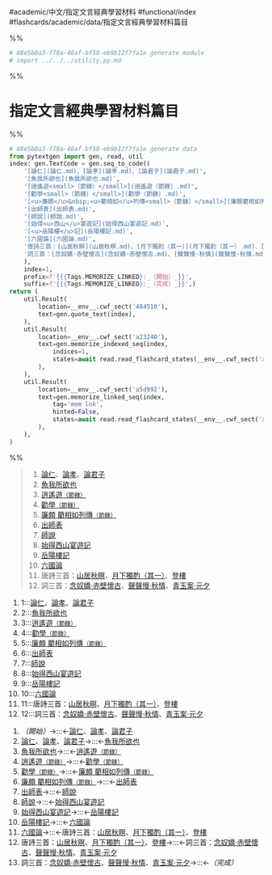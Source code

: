 #academic/中文/指定文言經典學習材料 #functional/index #flashcards/academic/data/指定文言經典學習材料篇目

%%
```Python
# 08e5b0a3-f78a-46af-bf50-eb9b12f7fa1e generate module
# import ../../../utility.py.md
```
%%

# 指定文言經典學習材料篇目

%%
```Python
# 08e5b0a3-f78a-46af-bf50-eb9b12f7fa1e generate data
from pytextgen import gen, read, util
index: gen.TextCode = gen.seq_to_code((
	'[論仁](論仁.md)、[論孝](論孝.md)、[論君子](論君子.md)',
	'[魚我所欲也](魚我所欲也.md)',
	'[逍遙遊<small>（節錄）</small>](逍遙遊（節錄）.md)',
	'[勸學<small>（節錄）</small>](勸學（節錄）.md)',
	'[<u>廉頗</u>&nbsp;<u>藺相如</u>列傳<small>（節錄）</small>](廉頗藺相如列傳（節錄）.md)',
	'[出師表](出師表.md)',
	'[師說](師說.md)',
	'[始得<u>西山</u>宴遊記](始得西山宴遊記.md)',
	'[<u>岳陽樓</u>記](岳陽樓記.md)',
	'[六國論](六國論.md)',
	'唐詩三首：[山居秋暝](山居秋暝.md)、[月下獨酌（其一）](月下獨酌（其一）.md)、[登樓](登樓.md)',
	'詞三首：[念奴嬌·赤壁懷古](念奴嬌·赤壁懷古.md)、[聲聲慢·秋情](聲聲慢·秋情.md)、[青玉案·元夕](青玉案·元夕.md)',
	),
	index=1,
	prefix=f'{{{Tags.MEMORIZE_LINKED}:_（開始）_}}',
	suffix=f'{{{Tags.MEMORIZE_LINKED}:_（完成）_}}',)
return (
	util.Result(
		location=__env__.cwf_sect('484510'),
		text=gen.quote_text(index),
	),
	util.Result(
		location=__env__.cwf_sect('a23240'),
		text=gen.memorize_indexed_seq(index,
			indices=1,
			states=await read.read_flashcard_states(__env__.cwf_sect('a23240')),
		),
	),
	util.Result(
		location=__env__.cwf_sect('a5d992'),
		text=gen.memorize_linked_seq(index,
			tag='mem lnk',
			hinted=False,
			states=await read.read_flashcard_states(__env__.cwf_sect('a5d992')),
		),
	),
)
```
%%

<!--<!--08e5b0a3-f78a-46af-bf50-eb9b12f7fa1e generate section="484510"--><!-- The following content is generated at 2022-11-05T00:24:58.829870+08:00. Any edits will be overridden! -->

> 1. [論仁](論仁.md)、[論孝](論孝.md)、[論君子](論君子.md)
> 2. [魚我所欲也](魚我所欲也.md)
> 3. [逍遙遊<small>（節錄）</small>](逍遙遊（節錄）.md)
> 4. [勸學<small>（節錄）</small>](勸學（節錄）.md)
> 5. [<u>廉頗</u>&nbsp;<u>藺相如</u>列傳<small>（節錄）</small>](廉頗藺相如列傳（節錄）.md)
> 6. [出師表](出師表.md)
> 7. [師說](師說.md)
> 8. [始得<u>西山</u>宴遊記](始得西山宴遊記.md)
> 9. [<u>岳陽樓</u>記](岳陽樓記.md)
> 10. [六國論](六國論.md)
> 11. 唐詩三首：[山居秋暝](山居秋暝.md)、[月下獨酌（其一）](月下獨酌（其一）.md)、[登樓](登樓.md)
> 12. 詞三首：[念奴嬌·赤壁懷古](念奴嬌·赤壁懷古.md)、[聲聲慢·秋情](聲聲慢·秋情.md)、[青玉案·元夕](青玉案·元夕.md)

<!--/08e5b0a3-f78a-46af-bf50-eb9b12f7fa1e-->

<!--08e5b0a3-f78a-46af-bf50-eb9b12f7fa1e generate section="a23240"--><!-- The following content is generated at 2022-11-05T00:24:58.840870+08:00. Any edits will be overridden! -->

1. 1:::[論仁](論仁.md)、[論孝](論孝.md)、[論君子](論君子.md) <!--SR:!2024-08-06,479,310!2024-10-19,538,310-->
2. 2:::[魚我所欲也](魚我所欲也.md) <!--SR:!2024-01-27,295,270!2023-08-14,197,290-->
3. 3:::[逍遙遊<small>（節錄）</small>](逍遙遊（節錄）.md) <!--SR:!2024-04-16,348,270!2023-07-03,92,230-->
4. 4:::[勸學<small>（節錄）</small>](勸學（節錄）.md) <!--SR:!2023-07-19,114,230!2023-08-28,187,250-->
5. 5:::[<u>廉頗</u>&nbsp;<u>藺相如</u>列傳<small>（節錄）</small>](廉頗藺相如列傳（節錄）.md) <!--SR:!2023-09-06,194,250!2024-04-18,349,270-->
6. 6:::[出師表](出師表.md) <!--SR:!2024-02-06,265,230!2023-07-11,133,230-->
7. 7:::[師說](師說.md) <!--SR:!2023-10-04,210,250!2023-12-24,270,270-->
8. 8:::[始得<u>西山</u>宴遊記](始得西山宴遊記.md) <!--SR:!2023-05-21,61,230!2023-10-17,216,250-->
9. 9:::[<u>岳陽樓</u>記](岳陽樓記.md) <!--SR:!2023-09-30,208,250!2023-05-18,84,210-->
10. 10:::[六國論](六國論.md) <!--SR:!2023-12-12,227,230!2023-09-07,215,290-->
11. 11:::唐詩三首：[山居秋暝](山居秋暝.md)、[月下獨酌（其一）](月下獨酌（其一）.md)、[登樓](登樓.md) <!--SR:!2023-09-07,194,250!2023-09-09,217,290-->
12. 12:::詞三首：[念奴嬌·赤壁懷古](念奴嬌·赤壁懷古.md)、[聲聲慢·秋情](聲聲慢·秋情.md)、[青玉案·元夕](青玉案·元夕.md) <!--SR:!2023-06-23,154,270!2024-06-09,401,290-->

<!--/08e5b0a3-f78a-46af-bf50-eb9b12f7fa1e-->

<!--08e5b0a3-f78a-46af-bf50-eb9b12f7fa1e generate section="a5d992"--><!-- The following content is generated at 2022-11-05T00:24:58.862869+08:00. Any edits will be overridden! -->

1. _（開始）_→:::←[論仁](論仁.md)、[論孝](論孝.md)、[論君子](論君子.md) <!--SR:!2023-07-04,152,250!2024-10-16,535,310-->
2. [論仁](論仁.md)、[論孝](論孝.md)、[論君子](論君子.md)→:::←[魚我所欲也](魚我所欲也.md) <!--SR:!2023-07-23,97,230!2024-11-17,560,310-->
3. [魚我所欲也](魚我所欲也.md)→:::←[逍遙遊<small>（節錄）</small>](逍遙遊（節錄）.md) <!--SR:!2023-10-27,164,230!2024-01-29,275,250-->
4. [逍遙遊<small>（節錄）</small>](逍遙遊（節錄）.md)→:::←[勸學<small>（節錄）</small>](勸學（節錄）.md) <!--SR:!2023-09-23,173,230!2023-05-24,18,230-->
5. [勸學<small>（節錄）</small>](勸學（節錄）.md)→:::←[<u>廉頗</u>&nbsp;<u>藺相如</u>列傳<small>（節錄）</small>](廉頗藺相如列傳（節錄）.md) <!--SR:!2023-09-29,177,250!2023-06-03,18,130-->
6. [<u>廉頗</u>&nbsp;<u>藺相如</u>列傳<small>（節錄）</small>](廉頗藺相如列傳（節錄）.md)→:::←[出師表](出師表.md) <!--SR:!2023-10-24,223,250!2023-09-19,201,250-->
7. [出師表](出師表.md)→:::←[師說](師說.md) <!--SR:!2023-05-25,59,210!2024-01-08,299,270-->
8. [師說](師說.md)→:::←[始得<u>西山</u>宴遊記](始得西山宴遊記.md) <!--SR:!2023-06-04,36,230!2023-11-28,256,270-->
9. [始得<u>西山</u>宴遊記](始得西山宴遊記.md)→:::←[<u>岳陽樓</u>記](岳陽樓記.md) <!--SR:!2023-12-01,255,270!2023-09-29,207,250-->
10. [<u>岳陽樓</u>記](岳陽樓記.md)→:::←[六國論](六國論.md) <!--SR:!2023-10-28,223,250!2024-05-04,362,270-->
11. [六國論](六國論.md)→:::←唐詩三首：[山居秋暝](山居秋暝.md)、[月下獨酌（其一）](月下獨酌（其一）.md)、[登樓](登樓.md) <!--SR:!2023-09-09,193,250!2023-09-30,230,290-->
12. 唐詩三首：[山居秋暝](山居秋暝.md)、[月下獨酌（其一）](月下獨酌（其一）.md)、[登樓](登樓.md)→:::←詞三首：[念奴嬌·赤壁懷古](念奴嬌·赤壁懷古.md)、[聲聲慢·秋情](聲聲慢·秋情.md)、[青玉案·元夕](青玉案·元夕.md) <!--SR:!2023-08-08,108,250!2023-05-18,73,230-->
13. 詞三首：[念奴嬌·赤壁懷古](念奴嬌·赤壁懷古.md)、[聲聲慢·秋情](聲聲慢·秋情.md)、[青玉案·元夕](青玉案·元夕.md)→:::←_（完成）_ <!--SR:!2023-06-02,141,270!2023-12-08,259,270-->

<!--/08e5b0a3-f78a-46af-bf50-eb9b12f7fa1e-->
